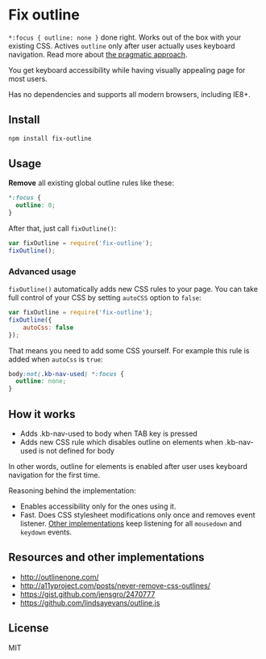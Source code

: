 # Fix outline

```*:focus { outline: none }``` done right. Works out of the box with your existing CSS. Actives `outline` only after user actually uses keyboard
navigation. Read more about [the pragmatic approach](#how-it-works).

You get keyboard accessibility while having visually appealing page for
most users.

Has no dependencies and supports all modern browsers, including IE8+.

## Install

```bash
npm install fix-outline
```

## Usage

**Remove** all existing global outline rules like these:

```css
*:focus {
  outline: 0;
}
```

After that, just call `fixOutline()`:

```javascript
var fixOutline = require('fix-outline');
fixOutline();
```

### Advanced usage

`fixOutline()` automatically adds new CSS rules to your page.
You can take full control of your CSS by setting `autoCSS` option
to `false`:

```javascript
var fixOutline = require('fix-outline');
fixOutline({
    autoCss: false
});
```

That means you need to add some CSS yourself. For example this rule is added
when `autoCss` is `true`:

```css
body:not(.kb-nav-used) *:focus {
  outline: none;
}
```

## How it works

* Adds .kb-nav-used to body when TAB key is pressed
* Adds new CSS rule which disables outline on elements when .kb-nav-used is not defined for body

In other words, outline for elements is enabled
after user uses keyboard navigation for the first time.

Reasoning behind the implementation:

* Enables accessibility only for the ones using it.
* Fast. Does CSS stylesheet modifications only once and removes event listener. [Other implementations](https://github.com/lindsayevans/outline.js/blob/master/outline.js) keep listening for all `mousedown` and `keydown` events.

## Resources and other implementations

* http://outlinenone.com/
* http://a11yproject.com/posts/never-remove-css-outlines/
* https://gist.github.com/jensgro/2470777
* https://github.com/lindsayevans/outline.js


## License

MIT
